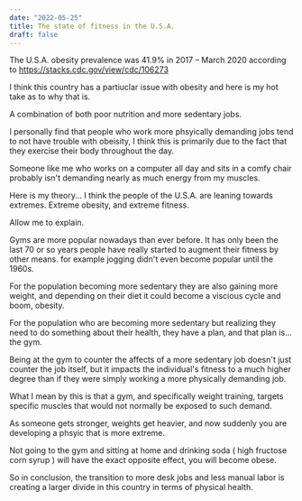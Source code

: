 ```yaml
---
date: "2022-05-25"
title: The state of fitness in the U.S.A.
draft: false
---
```


The U.S.A. obesity prevalence was 41.9% in 2017 – March 2020 according to https://stacks.cdc.gov/view/cdc/106273

I think this country has a partiuclar issue with obesity and here is my hot take as to why that is.

A combination of both poor nutrition and more sedentary jobs.

I personally find that people who work more phsyically demanding jobs tend to not have trouble with obeisity, I think this is primarily due to the fact that they exercise their body throughout the day.

Someone like me who works on a computer all day and sits in a comfy chair probably isn't demanding nearly as much energy from my muscles.

Here is my theory... I think the people of the U.S.A. are leaning towards extremes. Extreme obesity, and extreme fitness.
 
Allow me to explain.

Gyms are more popular nowadays than ever before. It has only been the last 70 or so years people have really started to augment their fitness by other means. for example jogging didn't even become popular until the 1960s.

For the population becoming more sedentary they are also gaining more weight, and depending on their diet it could become a viscious cycle and boom, obesity.

For the population who are becoming more sedentary but realizing they need to do something about their health, they have a plan, and that plan is... the gym.

Being at the gym to counter the affects of a more sedentary job doesn't just counter the job itself, but it impacts the individual's fitness to a much higher degree than if they were simply working a more physically demanding job.

What I mean by this is that a gym, and specifically weight training, targets specific muscles that would not normally be exposed to such demand.

As someone gets stronger, weights get heavier, and now suddenly you are developing a phsyic that is more extreme.

Not going to the gym and sitting at home and drinking soda ( high fructose corn syrup ) will have the exact opposite effect, you will become obese.

So in conclusion, the transition to more desk jobs and less manual labor is creating a larger divide in this country in terms of physical health.
